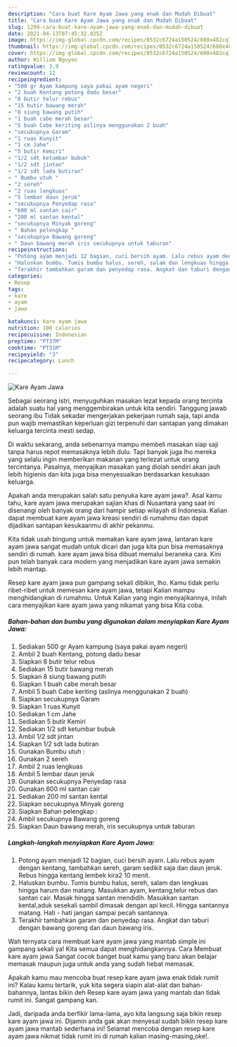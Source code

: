 ```yaml
---
description: "Cara buat Kare Ayam Jawa yang enak dan Mudah Dibuat"
title: "Cara buat Kare Ayam Jawa yang enak dan Mudah Dibuat"
slug: 1299-cara-buat-kare-ayam-jawa-yang-enak-dan-mudah-dibuat
date: 2021-04-13T07:45:32.025Z
image: https://img-global.cpcdn.com/recipes/0532c6724a150524/680x482cq70/kare-ayam-jawa-foto-resep-utama.jpg
thumbnail: https://img-global.cpcdn.com/recipes/0532c6724a150524/680x482cq70/kare-ayam-jawa-foto-resep-utama.jpg
cover: https://img-global.cpcdn.com/recipes/0532c6724a150524/680x482cq70/kare-ayam-jawa-foto-resep-utama.jpg
author: William Nguyen
ratingvalue: 3.9
reviewcount: 12
recipeingredient:
- "500 gr Ayam kampung saya pakai ayam negeri"
- "2 buah Kentang potong dadu besar"
- "8 butir telur rebus"
- "15 butir bawang merah"
- "8 siung bawang putih"
- "1 buah cabe merah besar"
- "5 buah Cabe keriting aslinya menggunakan 2 buah"
- "secukupnya Garam"
- "1 ruas Kunyit"
- "1 cm Jahe"
- "5 butir Kemiri"
- "1/2 sdt ketumbar bubuk"
- "1/2 sdt jintan"
- "1/2 sdt lada butiran"
- " Bumbu utuh "
- "2 sereh"
- "2 ruas lengkuas"
- "5 lembar daun jeruk"
- "secukupnya Penyedap rasa"
- "600 ml santan cair"
- "200 ml santan kental"
- "secukupnya Minyak goreng"
- " Bahan pelengkap "
- "secukupnya Bawang goreng"
- " Daun bawang merah iris secukupnya untuk taburan"
recipeinstructions:
- "Potong ayam menjadi 12 bagian, cuci bersih ayam. Lalu rebus ayam dengan kentang, tambahkan sereh, garam sedikit saja dan daun jeruk. Rebus hingga kentang lembek kira2 10 menit."
- "Haluskan bumbu. Tumis bumbu halus, sereh, salam dan lengkuas hingga harum dan matang. Masukkan ayam, kentang,telur rebus dan santan cair. Masak hingga santan mendidih. Masukkan santan kental,aduk sesekali sambil dimasak dengan api kecil. Hingga santannya matang. Hati - hati jangan sampai pecah santannya."
- "Terakhir tambahkan garam dan penyedap rasa. Angkat dan taburi dengan bawang goreng dan daun bawang iris."
categories:
- Resep
tags:
- kare
- ayam
- jawa

katakunci: kare ayam jawa 
nutrition: 100 calories
recipecuisine: Indonesian
preptime: "PT37M"
cooktime: "PT31M"
recipeyield: "3"
recipecategory: Lunch

---
```



![Kare Ayam Jawa](https://img-global.cpcdn.com/recipes/0532c6724a150524/680x482cq70/kare-ayam-jawa-foto-resep-utama.jpg)

Sebagai seorang istri, menyuguhkan masakan lezat kepada orang tercinta adalah suatu hal yang menggembirakan untuk kita sendiri. Tanggung jawab seorang ibu Tidak sekadar mengerjakan pekerjaan rumah saja, tapi anda pun wajib memastikan keperluan gizi terpenuhi dan santapan yang dimakan keluarga tercinta mesti sedap.

Di waktu  sekarang, anda sebenarnya mampu membeli masakan siap saji tanpa harus repot memasaknya lebih dulu. Tapi banyak juga lho mereka yang selalu ingin memberikan makanan yang terlezat untuk orang tercintanya. Pasalnya, menyajikan masakan yang diolah sendiri akan jauh lebih higienis dan kita juga bisa menyesuaikan berdasarkan kesukaan keluarga. 



Apakah anda merupakan salah satu penyuka kare ayam jawa?. Asal kamu tahu, kare ayam jawa merupakan sajian khas di Nusantara yang saat ini disenangi oleh banyak orang dari hampir setiap wilayah di Indonesia. Kalian dapat membuat kare ayam jawa kreasi sendiri di rumahmu dan dapat dijadikan santapan kesukaanmu di akhir pekanmu.

Kita tidak usah bingung untuk memakan kare ayam jawa, lantaran kare ayam jawa sangat mudah untuk dicari dan juga kita pun bisa memasaknya sendiri di rumah. kare ayam jawa bisa dibuat memalui beraneka cara. Kini pun telah banyak cara modern yang menjadikan kare ayam jawa semakin lebih mantap.

Resep kare ayam jawa pun gampang sekali dibikin, lho. Kamu tidak perlu ribet-ribet untuk memesan kare ayam jawa, tetapi Kalian mampu menghidangkan di rumahmu. Untuk Kalian yang ingin menyajikannya, inilah cara menyajikan kare ayam jawa yang nikamat yang bisa Kita coba.

<!--inarticleads1-->

##### Bahan-bahan dan bumbu yang digunakan dalam menyiapkan Kare Ayam Jawa:

1. Sediakan 500 gr Ayam kampung (saya pakai ayam negeri)
1. Ambil 2 buah Kentang, potong dadu besar
1. Siapkan 8 butir telur rebus
1. Sediakan 15 butir bawang merah
1. Siapkan 8 siung bawang putih
1. Siapkan 1 buah cabe merah besar
1. Ambil 5 buah Cabe keriting (aslinya menggunakan 2 buah)
1. Siapkan secukupnya Garam
1. Siapkan 1 ruas Kunyit
1. Sediakan 1 cm Jahe
1. Sediakan 5 butir Kemiri
1. Sediakan 1/2 sdt ketumbar bubuk
1. Ambil 1/2 sdt jintan
1. Siapkan 1/2 sdt lada butiran
1. Gunakan  Bumbu utuh :
1. Gunakan 2 sereh
1. Ambil 2 ruas lengkuas
1. Ambil 5 lembar daun jeruk
1. Gunakan secukupnya Penyedap rasa
1. Gunakan 600 ml santan cair
1. Sediakan 200 ml santan kental
1. Siapkan secukupnya Minyak goreng
1. Siapkan  Bahan pelengkap :
1. Ambil secukupnya Bawang goreng
1. Siapkan  Daun bawang merah, iris secukupnya untuk taburan




<!--inarticleads2-->

##### Langkah-langkah menyiapkan Kare Ayam Jawa:

1. Potong ayam menjadi 12 bagian, cuci bersih ayam. Lalu rebus ayam dengan kentang, tambahkan sereh, garam sedikit saja dan daun jeruk. Rebus hingga kentang lembek kira2 10 menit.
1. Haluskan bumbu. Tumis bumbu halus, sereh, salam dan lengkuas hingga harum dan matang. Masukkan ayam, kentang,telur rebus dan santan cair. Masak hingga santan mendidih. Masukkan santan kental,aduk sesekali sambil dimasak dengan api kecil. Hingga santannya matang. Hati - hati jangan sampai pecah santannya.
1. Terakhir tambahkan garam dan penyedap rasa. Angkat dan taburi dengan bawang goreng dan daun bawang iris.




Wah ternyata cara membuat kare ayam jawa yang mantab simple ini gampang sekali ya! Kita semua dapat menghidangkannya. Cara Membuat kare ayam jawa Sangat cocok banget buat kamu yang baru akan belajar memasak maupun juga untuk anda yang sudah hebat memasak.

Apakah kamu mau mencoba buat resep kare ayam jawa enak tidak rumit ini? Kalau kamu tertarik, yuk kita segera siapin alat-alat dan bahan-bahannya, lantas bikin deh Resep kare ayam jawa yang mantab dan tidak rumit ini. Sangat gampang kan. 

Jadi, daripada anda berfikir lama-lama, ayo kita langsung saja bikin resep kare ayam jawa ini. Dijamin anda gak akan menyesal sudah bikin resep kare ayam jawa mantab sederhana ini! Selamat mencoba dengan resep kare ayam jawa nikmat tidak rumit ini di rumah kalian masing-masing,oke!.


